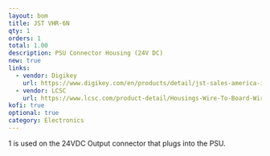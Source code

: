 ```yaml
---
layout: bom
title: JST VHR-6N
qty: 1
orders: 1
total: 1.00
description: PSU Connector Housing (24V DC)
new: true
links:
  - vendor: Digikey
    url: https://www.digikey.com/en/products/detail/jst-sales-america-inc/VHR-6N/608628
  - vendor: LCSC
    url: https://www.lcsc.com/product-detail/Housings-Wire-To-Board-Wire-To-Wire_JST-VHR-6N_C157896.html
kofi: true
optional: true
category: Electronics
---
```

1 is used on the 24VDC Output connector that plugs into the PSU.